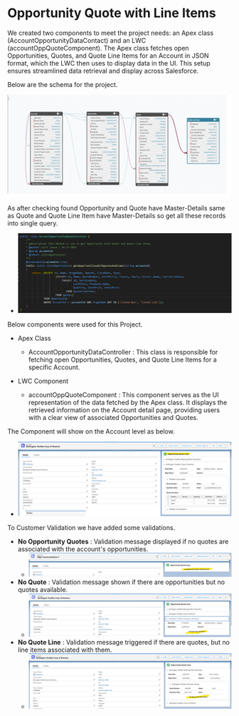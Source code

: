#  Opportunity Quote with Line Items



We created two components to meet the project needs: an Apex class (AccountOpportunityDataContact) and an LWC (accountOppQuoteComponent). The Apex class fetches open Opportunities, Quotes, and Quote Line Items for an Account in JSON format, which the LWC then uses to display data in the UI. This setup ensures streamlined data retrieval and display across Salesforce.

Below are the schema for the project.

![Alt text](https://github.com/lalitjanwa/OpportunityQuote/blob/main/images/schema.png)

As after checking found Opportunity and Quote have Master-Details same as Quote and Quote Line Item have Master-Details so get all these records into single query.
-  ![Alt text](https://github.com/lalitjanwa/OpportunityQuote/blob/main/images/query.png)

Below components were used for this Project.
* Apex Class
  - AccountOpportunityDataController : This class is responsible for fetching open Opportunities, Quotes, and Quote Line Items for a specific Account.

* LWC Component
  - accountOppQuoteComponent : This component serves as the UI representation of the data fetched by the Apex class. It displays the retrieved information on the Account detail page, providing users with a clear view of associated Opportunities and Quotes.
 
The Component will show on the Account level as below.
-  ![Alt text](https://github.com/lalitjanwa/OpportunityQuote/blob/main/images/quote_line_records.png)

To Customer Validation we have added some validations.
-  **No Opportunity Quotes** : Validation message displayed if no quotes are associated with the account's opportunities.
    - ![Alt text](https://github.com/lalitjanwa/OpportunityQuote/blob/main/images/no_opp_quote.png)
-  **No Quote** : Validation message shown if there are opportunities but no quotes available.
    -  ![Alt text](https://github.com/lalitjanwa/OpportunityQuote/blob/main/images/no_quote.png)
- **No Quote Line** : Validation message triggered if there are quotes, but no line items associated with them.
  -  ![Alt text](https://github.com/lalitjanwa/OpportunityQuote/blob/main/images/no_quote_line.png)


